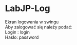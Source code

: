 # LabJP-Log
 Ekran logowania w swingu  
Aby zalogować się należy podać:   
Login : login  
Hasło: password
